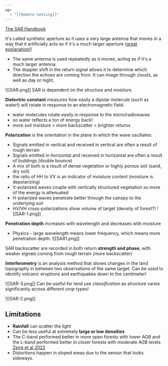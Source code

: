 ```yaml
---
up:
  - "[[Remote Sensing]]"
---
```

[The SAR Handbook](https://ntrs.nasa.gov/api/citations/20190002563/downloads/20190002563.pdf)

It's called synthetic aperture as it uses a very large antenna that moves in a way that it artificially acts as if it's a much larger aperture ([great explanation!](https://www.youtube.com/watch?v=u2bUKEi9It4))
- The same antenna is used repeatedly as it moves, acting as if it's a much larger antenna.
- The doppler shift in the return signal allows it to determine which direction the echoes are coming from.
It can image through clouds, as well as day or night.

![[SAR.png]]
SAR is dependent on the *structure* and *moisture*.

**Dielectric constant** measures how easily a dipolar molecule (such as water!) will rotate in response to an electromagnetic field.
- water molecules rotate easily in response to the micro/radiowaves
- so water reflects a ton of energy back!
- more soil moisture = more backscatter = brighter returns

**Polarization** is the orientation in the plane in which the wave oscillates:
- Signals emitted in vertical and received in vertical are often a result of rough terrain
- Signals emitted in horizontal and received in horizontal are often a result of buildings (double bounce)
- A mix of both is a result of dense vegetation or highly porous soil (sand, dry soil)
- the ratio of HH to VV is an indicator of moisture content (moisture is depolarizing)
- V-polarized waves couple with vertically structured vegetation so more of the energy is attenuated
- H-polarized waves penetrate better through the canopy to the underlying soil
- HV/VH cross-polarizations show volume of target (density of forest?)
![[SAR-1.png]]

**Penetration depth** increases with wavelength and decreases with moisture
- Physics - large wavelength means lower frequency, which means more penetration depth.
![[SAR1.png]]

SAR backscatter are recorded in both return **strength and phase**, with weaker signals coming from rough terrain (more backscatter)

**Interferometry** is an analysis method that shows changes in the land topography in between two observations of the same target. Can be used to identify volcanic eruptions and earthquakes down to the centimeter!

![[SAR-3.png]]
Can be useful for *land use classification* as structure varies significantly across different crop types!

![[SAR-2.png]]


## Limitations
- **Rainfall** can scatter the light
- Can be less useful at extremely **large or low densities**
- The C-band performed better in more open forests with lower AGB and the L-band performed better in closer forests with moderate AGB levels [Zeng et al 2022](https://www.mdpi.com/1999-4907/13/3/442)
- Distortions happen in sloped areas due to the sensor that looks sideways.